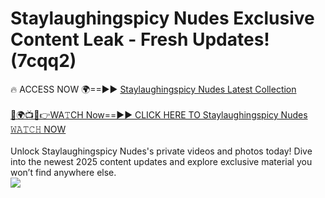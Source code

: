 # Staylaughingspicy Nudes Exclusive Content Leak - Fresh Updates! (7cqq2)

🔥 ACCESS NOW 🌍==►► <a href="https://tinyurl.com/yc657z5k" rel="nofollow">Staylaughingspicy Nudes Latest Collection</a>
<br><br>
[🔴🌍📺📱👉WA𝚃CH Now==►► CLICK HERE TO Staylaughingspicy Nudes 𝚆𝙰𝚃𝙲𝙷 NOW](https://tinyurl.com/yc657z5k)
<br><br>
Unlock Staylaughingspicy Nudes's private videos and photos today! Dive into the newest 2025 content updates and explore exclusive material you won’t find anywhere else.
<br>
<a href="https://tinyurl.com/yc657z5k" rel="nofollow" data-target="animated-image.originalLink"><img src="https://camo.githubusercontent.com/8a4f000d20f83aca3bf7ec5f350d767afa0574a8a352519fd8cfa583a6f93a33/68747470733a2f2f692e696d6775722e636f6d2f644a486b345a712e676966" data-canonical-src="https://i.imgur.com/dJHk4Zq.gif" style="max-width: 100%; display: inline-block;" data-target="animated-image.originalImage"></a>
<br>
